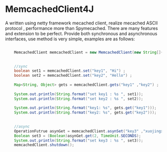 MemcachedClient4J
===========

A written using netty framework mecached client, realize mecached ASCII protocol , performance more than Spymecached. There are many features and extension to be perfect. Provide both synchronous and asynchronous interfaces, use method is very simple, examples are as follows:

```java

	MemcachedClient memcachedClient = new MemcachedClient(new String[]{"127.0.0.1:11211" } ， 10) ;
	
	
	//sync 
	boolean set1 = memcachedClient.set("key1", "Hi") ;
	boolean set2 = memcachedClient.set("key2", "Hello") ;
	
	Map<String, Object> gets = memcachedClient.gets("key1" ,"key2") ;
	
	System.out.println(String.format("set key1 : %s ", set1));
	System.out.println(String.format("set key2 : %s ", set2));
	
	System.out.println(String.format("key1: %s", gets.get("key1")));
	System.out.println(String.format("key2: %s", gets.get("key2")));
	
	
	//async
	OperationFutrue asynGet = memcachedClient.asynSet("key3" ,"xuojingxiong") ;
	Boolean set3 = (Boolean)asynGet.get(2, TimeUnit.SECONDS);
	System.out.println(String.format("set key3 : %s ", set3));
	memcachedClient.shutdown();
```



